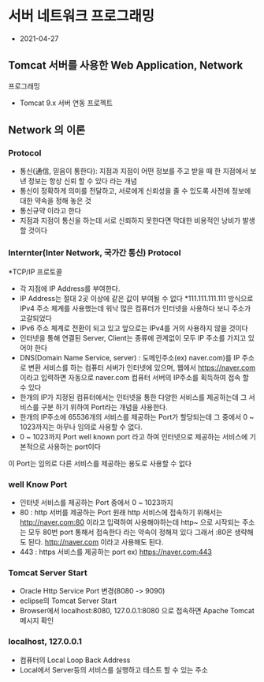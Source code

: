 # 서버 네트워크 프로그래밍
* 2021-04-27

## Tomcat 서버를 사용한 Web Application, Network
프로그래밍

* Tomcat 9.x 서버 연동 프로젝트

## Network 의 이론
### Protocol
* 통신(通信, 믿음이 통한다): 지점과 지점이 어떤 정보를 주고 받을 때 한 지점에서 
			보낸 정보는 항상 신뢰 할 수 있다 라는 개념
* 통신이 정확하게 의미를 전달하고, 서로에게 신뢰성을 줄 수 있도록 사전에
	정보에 대한 약속을 정해 놓은 것
* 통신규약 이라고 한다
* 지점과 지점이 통신을 하는데 서로 신뢰하지 못한다면 막대한 비용적인
	낭비가 발생할 것이다

### Internter(Inter Network, 국가간 통신) Protocol
*TCP/IP 프로토콜
* 각 지점에 IP Address를 부여한다.
* IP Address는 절대 2곳 이상에 같은 값이 부여될 수 없다
*111.111.111.111 방식으로 IPv4 주소 체계를 사용했는데
	워낙 많은 컴퓨터가 인터넷을 사용하다 보니
	주소가 고갈되었다
* IPv6 주소 체계로 전환이 되고 있고 앞으로는 IPv4를 
	거의 사용하지 않을 것이다
* 인터넷을 통해 연결된 Server, Client는 종류에 관계없이
	모두 IP  주소를 가지고 있어야 한다
* DNS(Domain Name Service, server) : 도메인주소(ex) naver.com)를 IP 주소로 변환 
	서비스를 하는 컴퓨터 서버가 인터넷에 있으며, 웹에서 https://naver.com 이라고 입력하면
	자동으로 naver.com 컴퓨터 서버의 IP주소를 획득하여 접속 할 수 있다
* 한개의 IP가 지정된 컴퓨터에서는 인터넷을 통한 다양한 서비스를 제공하는데
	그 서비스를 구분 하기 위하여 Port라는 개념을 사용한다.
* 한개의 IP주소에 65536개의 서비스를 제공하는 Port가 할당되는데 그 중에서 0 ~ 1023까지는
	아무나 임의로 사용할 수 없다.
* 0 ~ 1023까지 Port well known port 라고 하여
	인터넷으로 제공하는 서비스에 기본적으로 사용하는 port이다

이 Port는 임의로 다른 서비스를 제공하는 용도로 사용할 수 없다


### well Know Port
* 인터넷 서비스를 제공하는 Port 중에서 0 ~ 1023까지
* 80 : http 서버를 제공하는 Port
원래 http 서비스에 접속하기 위해서는 http://naver.com:80 이라고 입력하여
사용해야하는데 http~ 으로 시작되는 주소는 모두 80번 port 통해서 접속한다
라는 약속이 정해져 있다
그래서 :80은 생략해도 된다. http://naver.com 이라고 사용해도 된다.
* 443 : https 서비스를 제공하는 port ex) https://naver.com:443

### Tomcat Server Start
* Oracle Http Service Port 변경(8080 -> 9090)
* eclipse의 Tomcat Server Start
* Browser에서 localhost:8080, 127.0.0.1:8080 으로
접속하면 Apache Tomcat 메시지 확인

### localhost, 127.0.0.1
* 컴퓨터의 Local Loop Back Address
* Local에서 Server등의 서비스를 실행하고 테스트 할 수 있는 주소






















